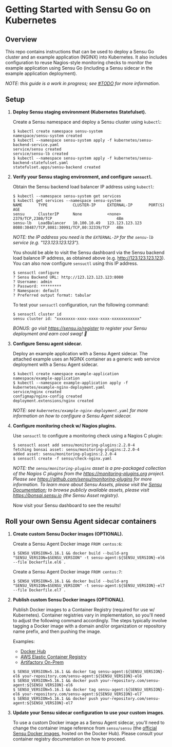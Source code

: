 # Getting Started with Sensu Go on Kubernetes

## Overview

This repo contains instructions that can be used to deploy a Sensu Go cluster
and an example application (NGINX) into Kubernetes. It also includes
configuration to reuse Nagios-style monitoring checks to monitor the example
application using Sensu Go (including a Sensu sidecar in the example application
deployment).

_NOTE: this guide is a work in progress; see [#TODO](#todo) for more
information._

## Setup

1. **Deploy Sensu staging environment (Kubernetes Statefulset).**

   Create a Sensu namespace and deploy a Sensu cluster using `kubectl`:

   ```shell
   $ kubectl create namespace sensu-system
   namespace/sensu-system created
   $ kubectl --namespace sensu-system apply -f kubernetes/sensu-backend-service.yaml
   service/sensu created
   service/sensu-lb created
   $ kubectl --namespace sensu-system apply -f kubernetes/sensu-backend-statefulset.yaml
   statefulset.apps/sensu-backend created
   ```

2. **Verify your Sensu staging environment, and configure `sensuctl`**.

   Obtain the Sensu backend load balancer IP address using `kubectl`:

   ```shell
   $ kubectl --namespace sensu-system get services
   $ kubectl get services --namespace sensu-system
   NAME       TYPE           CLUSTER-IP     EXTERNAL-IP       PORT(S)                                      AGE
   sensu      ClusterIP      None           <none>            2379/TCP,2380/TCP                            48m
   sensu-lb   LoadBalancer   10.100.10.49   123.123.123.123   8080:30487/TCP,8081:30991/TCP,80:32339/TCP   48m
   ```

   _NOTE: the IP address you need is the `EXTERNAL-IP` for the `sensu-lb`
   service (e.g. "123.123.123.123")._

   You should be able to visit the Sensu dashboard via the Sensu backend load
   balance IP address, as obtained above (e.g. http://123.123.123.123). You can
   also now configure `sensuctl` using this IP address.

   ```shell
   $ sensuctl configure
   ? Sensu Backend URL: http://123.123.123.123:8080
   ? Username: admin
   ? Password: *********
   ? Namespace: default
   ? Preferred output format: tabular
   ```

   To test your `sensuctl` configuration, run the following command:

   ```shell
   $ sensuctl cluster id
   sensu cluster id: "xxxxxxxx-xxxx-xxxx-xxxx-xxxxxxxxxxxx"
   ```

   _BONUS: go visit https://sensu.io/register to register your Sensu deployment
   and earn cool swag! :tada:_

2. **Configure Sensu agent sidecar.**

   Deploy an example application with a Sensu Agent sidecar. The attached
   example uses an NGINX container as a generic web service deployment with a
   Sensu Agent sidecar.

   ```shell
   $ kubectl create namespace example-application
   namespace/example-application
   $ kubectl --namespace example-application apply -f kubernetes/example-nginx-deployment.yaml
   service/nginx created
   configmap/nginx-config created
   deployment.extensions/nginx created
   ```

   _NOTE: see `kubernetes/example-nginx-deployment.yaml` for more information on
   how to configure a Sensu Agent sidecar._

3. **Configure monitoring check w/ Nagios plugins.**

   Use `sensuctl` to configure a monitoring check using a Nagios C plugin:

   ```shell
   $ sensuctl asset add sensu/monitoring-plugins:2.2.0-4
   fetching bonsai asset: sensu/monitoring-plugins:2.2.0-4
   added asset: sensu/monitoring-plugins:2.2.0-4   
   $ sensuctl create -f sensu/check-nginx.yaml
   ```

   _NOTE: the `sensu/monitoring-plugins` asset is a pre-packaged collection of
   the Nagios C plugins from the https://monitoring-plugins.org project. Please
   see https://github.com/sensu/monitoring-plugins for more information. To
   learn more about Sensu Assets, please visit the [Sensu Documentation][4]; to
   browse publicly available assets, please visit https://bonsai.sensu.io (the
   Sensu Asset registry)._

   Now visit your Sensu dashboard to see the results!

   [4]: https://docs.sensu.io/sensu-go/latest/reference/assets/

## Roll your own Sensu Agent sidecar containers

1. **Create custom Sensu Docker images (OPTIONAL).**

   Create a Sensu Agent Docker image `FROM centos:6`:

   ```shell
   $ SENSU_VERSION=5.16.1 && docker build --build-arg "SENSU_VERSION=$SENSU_VERSION" -t sensu-agent:${SENSU_VERSION}-el6 --file Dockerfile.el6 .
   ```

   Create a Sensu Agent Docker image `FROM centos:7`:

   ```shell
   $ SENSU_VERSION=5.16.1 && docker build --build-arg "SENSU_VERSION=$SENSU_VERSION" -t sensu-agent:${SENSU_VERSION}-el7 --file Dockerfile.el7 .
   ```

2. **Publish custom Sensu Docker images (OPTIONAL).**

   Publish Docker images to a Container Registry (required for use w/
   Kubernetes). Container registries vary in implementation, so you'll need to
   adjust the following command accordingly. The steps typically involve tagging
   a Docker image with a domain and/or organization or repository name prefix,
   and then pushing the image.

   Examples:

   - [Docker Hub][1]
   - [AWS Elastic Container Registry][2]
   - [Artifactory On-Prem][3]

   ```shell
   $ SENSU_VERSION=5.16.1 && docker tag sensu-agent:${SENSU_VERSION}-el6 your-repository.com/sensu-agent:${SENSU_VERSION}-el6
   $ SENSU_VERSION=5.16.1 && docker push your-repository.com/sensu-agent:${SENSU_VERSION}-el6
   $ SENSU_VERSION=5.16.1 && docker tag sensu-agent:${SENSU_VERSION}-el6 your-repository.com/sensu-agent:${SENSU_VERSION}-el7
   $ SENSU_VERSION=5.16.1 && docker push your-repository.com/sensu-agent:${SENSU_VERSION}-el7
   ```

   [1]: https://docs.docker.com/docker-hub/repos/
   [2]: https://docs.aws.amazon.com/AmazonECR/latest/userguide/docker-push-ecr-image.html
   [3]: https://www.jfrog.com/confluence/display/RTF/Getting+Started+with+Artifactory+as+a+Docker+Registry#GettingStartedwithArtifactoryasaDockerRegistry-GettingStartedwithArtifactoryProOn-Prem

3. **Update your Sensu sidecar configuration to use your custom images**.

   To use a custom Docker image as a Sensu Agent sidecar, you'll need to
   change the container image reference from `sensu/sensu` (the [official Sensu
   Docker images][5], hosted on the Docker Hub). Please consult your container
   registry documentation on how to proceed.

   [5]: https://hub.docker.com/r/sensu/sensu/
